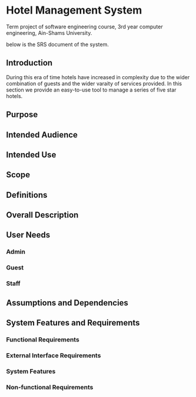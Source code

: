 # Hotel Management System
Term project of software engineering course, 3rd year computer engineering, Ain-Shams University.

below is the SRS document of the system.

## Introduction
During this era of time hotels have increased in complexity due to the wider combination of guests and the wider
varaity of services provided.
In this section we provide an easy-to-use tool to manage a series of five star hotels.

## Purpose


## Intended Audience


## Intended Use


## Scope


## Definitions


## Overall Description


## User Needs

### Admin

### Guest

### Staff


## Assumptions and Dependencies


## System Features and Requirements

### Functional Requirements

### External Interface Requirements

### System Features

### Non-functional Requirements

